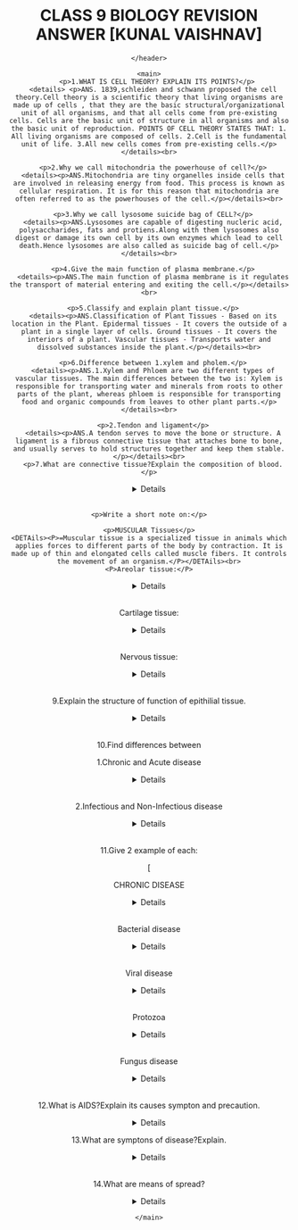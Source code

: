 <!DOCTYPE html>
<html lang="en">
<head>
    <meta charset="UTF-8">
    <meta http-equiv="X-UA-Compatible" content="IE=edge">
    <meta name="viewport" content="width=device-width, initial-scale=1.0">
    <title>Document</title>
</head>
<body>
    <header>
        <h1> <center>CLASS 9 BIOLOGY REVISION ANSWER [KUNAL VAISHNAV] </center></h1>

    </header>

    <main>
        <p>1.WHAT IS CELL THEORY? EXPLAIN ITS POINTS?</p>
      <details> <p>ANS. 1839,schleiden and schwann proposed the cell theory.Cell theory is a scientific theory that living organisms are made up of cells , that they are the basic structural/organizational unit of all organisms, and that all cells come from pre-existing cells. Cells are the basic unit of structure in all organisms and also the basic unit of reproduction. POINTS OF CELL THEORY STATES THAT: 1. All living organisms are composed of cells. 2.Cell is the fundamental unit of life. 3.All new cells comes from pre-existing cells.</p></details><br>

      <p>2.Why we call mitochondria the powerhouse of cell?</p>
      <details><p>ANS.Mitochondria are tiny organelles inside cells that are involved in releasing energy from food. This process is known as cellular respiration. It is for this reason that mitochondria are often referred to as the powerhouses of the cell.</p></details><br>

      <p>3.Why we call lysosome suicide bag of CELL?</p>
      <details><p>ANS.Lysosomes are capable of digesting nucleric acid, polysaccharides, fats and protiens.Along with them lysosomes also digest or damage its own cell by its own enzymes which lead to cell death.Hence lysosomes are also called as suicide bag of cell.</p></details><br>

      <p>4.Give the main function of plasma membrane.</p>
      <details><p>ANS.The main function of plasma membrane is it regulates the transport of material entering and exiting the cell.</p></details><br>

      <p>5.Classify and explain plant tissue.</p>
      <details><p>ANS.Classification of Plant Tissues - Based on its location in the Plant. Epidermal tissues - It covers the outside of a plant in a single layer of cells. Ground tissues - It covers the interiors of a plant. Vascular tissues - Transports water and dissolved substances inside the plant.</p></details><br>

      <p>6.Difference between 1.xylem and pholem.</p>
      <details><p>ANS.1.Xylem and Phloem are two different types of vascular tissues. The main differences between the two is: Xylem is responsible for transporting water and minerals from roots to other parts of the plant, whereas phloem is responsible for transporting food and organic compounds from leaves to other plant parts.</p></details><br>

      <p>2.Tendon and ligament</p>
      <details><p>ANS.A tendon serves to move the bone or structure. A ligament is a fibrous connective tissue that attaches bone to bone, and usually serves to hold structures together and keep them stable.</p></details><br>
      <p>7.What are connective tissue?Explain the composition of blood.</p>
<details><p>ANS.Connective tissue are type of tissue that binds and supports other tissue of the body. Connective tissue is made up of cells, fibers, and a gel-like substance.The example of connective tissue include cartilage,bone,tendon,adipose tissue.
    Blood has 4 main components:pasma,red blood cells,white blood cells and platelets.</p></details><br>

    <p>Write a short note on:</p>

    <p>MUSCULAR Tissues</p>
    <DETAils><P>=Muscular tissue is a specialized tissue in animals which applies forces to different parts of the body by contraction. It is made up of thin and elongated cells called muscle fibers. It controls the movement of an organism.</P></DETAils><br>
    <P>Areolar tissue:</P>
<DETAils><P>=The areolar tissue is a loose connective tissue that can be seen between the skin and muscles; in the bone marrow as well as around the blood vessels and nerves.</P></DETAils><br>

<p>Cartilage tissue:</p>
<details><p>Cartilage is a non-vascular type of supporting connective tissue that is found throughout the body . Cartilage is a flexible connective tissue that differs from bone in several ways; it is avascular and its microarchitecture is less organized than bone.</p></details><br>
<p>Nervous tissue:</p>
<details><p>Nervous tissue is found in the brain, spinal cord, and nerves. It is responsible for coordinating and controlling many body activities. It stimulates muscle contraction, creates an awareness of the environment, and plays a major role in emotions, memory, and reasoning.</p></details><br>


<p>9.Explain the structure of function of epithilial tissue.</p>
<details><p>ANS.Epithelial tissues are widespread throughout the body. They form the covering of all body surfaces, line body cavities and hollow organs, and are the major tissue in glands. They perform a variety of functions that include protection, secretion, absorption, excretion, filtration, diffusion, and sensory reception.</p></details><br>

<p>10.Find differences between</p>
<p>1.Chronic and Acute disease</p>
<details><p>Acute illnesses generally develop suddenly and last a short time, often only a few days or weeks. Chronic conditions develop slowly and may worsen over an extended period of time-months to years.</p></details><br>

<P>2.Infectious and Non-Infectious disease</P>
<details><p>=Infectious diseases are transmitted from person-to-person through the transfer of a pathogen such as bacteria, viruses, fungi or parasites. A non-infectious disease cannot be transmitted through a pathogen and is caused by a variety of other circumstantial factors.</p></details><br>

<p>11.Give 2 example of each:</p>
[<p>CHRONIC DISEASE </p>
<details><p>1.CANCER 2.HEART DISEASE</p></details><br>

<p>Bacterial disease</p>
<details><p>1.CHOLERA 2.DIPTHERIA</p></details><br>

<p>Viral disease</p>
<details><p>1.AIDS 2.CHICKENPOX</p></details>
<br>
<p>Protozoa</p>
<details><p>1.MALARIA 2.TOXOPLASMOSIS</p></details><br>
<p>Fungus disease</p>
<details><p>1.RINGWORM 2.YEAST INFECTION</p></details><br>

<p>12.What is AIDS?Explain its causes sympton and precaution.</p>
<details><p>ANS.Acquired Immune Deficiency Syndrome or AIDS(It spread by HIV)its infective human immune system.Its cronic and infectious disease. <br>
<p> Causes</p>
1.Unprotected sexual intercourse. <br>
2.Through blood transmission. <br>
3.Infected injection. <br>
4.From infected mother to children. 
<br>
<p>SYMPTONS</p> 
1.Immune system getting weak day by day. <br>
2.Weight loss. <br>
Sweat during sleep. <br>

<p>PREVENTION</p>

<p>Always keep protected sex honest to 1 partner.</p> </details>

<p>13.What are symptons of disease?Explain.</p>
<details><p>Ans.There are many symptons of disease.Every disease has different symptons.1.FEVER 2.DIARRHEA 3.COLD 4.MUSCLE ACHES 5.HEADACHE 6.COUGHING 7.PROBLEM IN DIGESTIVE SYSTEM.</p></details><br>



<p>14.What are means of spread?</p>
<details><p>ANS.Infectious diseases spread from an infected person to a healthy person through air, water, food,vectors, physical contact and sexual contact.</p></details>







    </main>
    
</body>
</html>
